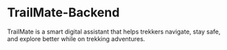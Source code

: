 # TrailMate-Backend
TrailMate is a smart digital assistant that helps trekkers navigate, stay safe, and explore better while on trekking adventures.
